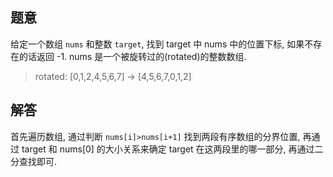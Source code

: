 ## 题意

给定一个数组 `nums` 和整数 `target`, 找到 target 中 nums 中的位置下标, 如果不存在的话返回 -1. nums 是一个被旋转过的(rotated)的整数数组.

> rotated: [0,1,2,4,5,6,7] -> [4,5,6,7,0,1,2]

## 解答

首先遍历数组, 通过判断 `nums[i]>nums[i+1]` 找到两段有序数组的分界位置, 再通过 target 和 nums[0] 的大小关系来确定 target 在这两段里的哪一部分, 再通过二分查找即可.